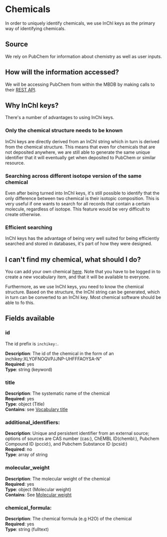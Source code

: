 # Chemicals

In order to uniquely identify chemicals, we use InChI keys as the primary way
of identifying chemicals.

## Source

We rely on PubChem for information about chemistry as well as user inputs.

## How will the information accessed?

We will be accessing PubChem from within the MBDB by making calls to their
[REST API](https://pubchem.ncbi.nlm.nih.gov/docs/pug-rest-tutorial).

## Why InChI keys?

There's a number of advantages to using InChi keys.

### Only the chemical structure needs to be known

InChi keys are directly derived from an InChI string which in turn is derived
from the chemical structure. This means that even for chemicals that are not
deposited anywhere, we are still able to generate the same unique identifier
that it will eventually get when deposited to PubChem or similar resource.

### Searching across different isotope version of the same chemical

Even after being turned into InChI keys, it's still possible to identify
that the only difference between two chemical is their isotopic composition.
This is very useful if one wants to search for all records that contain a
certain molecule, regardless of isotope. This feature would be very difficult
to create otherwise.

### Efficient searching

InChI keys has the advantage of being very well suited for being efficiently
searched and stored in databases, it's part of how they were designed.

## I can't find my chemical, what should I do?

You can add your own chemical
[here](https://mbdb-data.org/vocabularies/chemicals/_new). Note that you
have to be logged in to create a new vocabulary item, and that it will be
available to everyone.

Furthermore, as we use InChI keys, you need to know the chemical structure.
Based on the structure, the InChI string can be generated, which in turn
can be converted to an InChI key. Most chemical software should be able to fo
this.

## Fields available

### id
The id prefix is `inchikey:`.

**Description**: The id of the chemical  in the form of an inchikey:XLYOFNOQVPJJNP-UHFFFAOYSA-N"<br/>
**Required**: yes <br/>
**Type**: string (keyword) <br/>

### title
**Description**: The systematic name of the chemical<br/>
**Required**: yes <br/>
**Type**: object (Title) <br/>
**Contains**: see [Vocabulary title](../datamodel/reusable_elements/vocabulary_title.md)

### additional_identifiers:
**Description**: Unique and persistent identifier from an external source; options of sources are CAS number (cas:), ChEMBL ID(chembl:), Pubchem Compound ID (pccid:), and Pubchem Substance ID (pcsid:)<br/>
**Required**: no <br/>
**Type**: array of string <br/>

### molecular_weight
**Description**: The molecular weight of the chemical <br/>
**Required**: yes <br/>
**Type**: object (Molecular weight)<br/>
**Contains**: See [Molecular weight](../datamodel/reusable_elements/molecular_weight.md)

### chemical_formula:
**Description**: The chemical formula (e.g H2O) of the chemical <br/>
**Required**: yes <br/>
**Type**: string (fulltext) <br/>